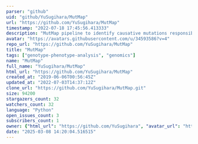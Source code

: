 ```yaml
---
parser: "github"
uid: "github/YuSugihara/MutMap"
url: "https://github.com/YuSugihara/MutMap"
timestamp: "2022-07-18 17:45:56.413333"
description: "MutMap pipeline to identify causative mutations responsible for a phenotype"
avatar: "https://avatars.githubusercontent.com/u/34593586?v=4"
repo_url: "https://github.com/YuSugihara/MutMap"
title: "MutMap"
tags: ["genotype-phenotype-analysis", "genomics"]
name: "MutMap"
full_name: "YuSugihara/MutMap"
html_url: "https://github.com/YuSugihara/MutMap"
created_at: "2019-06-06T00:56:45Z"
updated_at: "2022-07-03T14:37:12Z"
clone_url: "https://github.com/YuSugihara/MutMap.git"
size: 94200
stargazers_count: 32
watchers_count: 32
language: "Python"
open_issues_count: 3
subscribers_count: 1
owner: {"html_url": "https://github.com/YuSugihara", "avatar_url": "https://avatars.githubusercontent.com/u/34593586?v=4", "login": "YuSugihara", "type": "User"}
date: "2025-03-08 14:20:04.516515"
---
```

